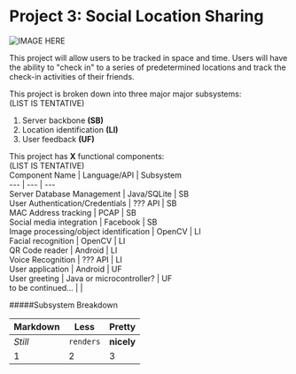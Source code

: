 Project 3: Social Location Sharing
====================================

![IMAGE HERE](http://www.redcylindersoftware.com/489/Prpject3img.jpg)

This project will allow users to be tracked in space and time.  Users will have the ability to "check in" to a series of predetermined locations and track the check-in activities of their friends.

This project is broken down into three major major subsystems:  
(LIST IS TENTATIVE)  
1. Server backbone **(SB)**  
2. Location identification **(LI)**  
3. User feedback **(UF)**  

This project has **X** functional components:  
(LIST IS TENTATIVE)  
Component Name | Language/API | Subsystem  
--- | --- | ---  
Server Database Management | Java/SQLite | SB  
User Authentication/Credentials | ??? API | SB  
MAC Address tracking | PCAP | SB  
Social media integration | Facebook | SB  
Image processing/object identification | OpenCV | LI  
Facial recognition | OpenCV | LI  
QR Code reader | Android | LI  
Voice Recognition | ??? API | LI  
User application | Android | UF  
User greeting | Java or microcontroller? | UF  
to be continued... | |  

#####Subsystem Breakdown

Markdown | Less | Pretty
--- | --- | ---
*Still* | `renders` | **nicely**
1 | 2 | 3
